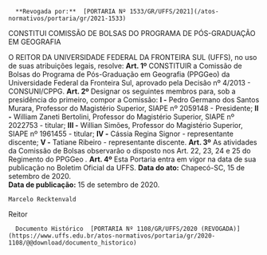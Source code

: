       **Revogada por:**  [PORTARIA Nº 1533/GR/UFFS/2021](/atos-normativos/portaria/gr/2021-1533) 

   CONSTITUI COMISSÃO DE BOLSAS DO PROGRAMA DE PÓS-GRADUAÇÃO EM GEOGRAFIA  

 O REITOR DA UNIVERSIDADE FEDERAL DA FRONTEIRA SUL (UFFS), no uso de suas atribuições legais, resolve:   **Art. 1º**  CONSTITUIR a Comissão de Bolsas do Programa de Pós-Graduação em Geografia (PPGGeo) da Universidade Federal da Fronteira Sul, aprovado pela Decisão nº 4/2013 - CONSUNI/CPPG.   **Art. 2º**  Designar os seguintes membros para, sob a presidência do primeiro, compor a Comissão: **I -**  Pedro Germano dos Santos Murara, Professor do Magistério Superior, SIAPE nº 2059148 - Presidente; **II -**  William Zaneti Bertolini, Professor do Magistério Superior, SIAPE nº 2022753 - titular; **III -**  Willian Simões, Professor do Magistério Superior, SIAPE nº 1961455 - titular; **IV -**  Cássia Regina Signor - representante discente; **V -**  Tatiane Ribeiro - representante discente.   **Art. 3º**  As atividades da Comissão de Bolsas observarão o disposto nos Art. 22, 23, 24 e 25 do Regimento do PPGGeo *.*   **Art. 4º**  Esta Portaria entra em vigor na data de sua publicação no Boletim Oficial da UFFS.        **Data do ato:** Chapecó-SC, 15 de setembro de 2020.   
 **Data de publicação:**  15 de setembro de 2020. 

    Marcelo Recktenvald   
 Reitor 

      Documento Histórico  [PORTARIA Nº 1108/GR/UFFS/2020 (REVOGADA)](https://www.uffs.edu.br/atos-normativos/portaria/gr/2020-1108/@@download/documento_historico)     
      